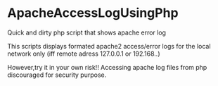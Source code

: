 ApacheAccessLogUsingPhp
=======================

Quick and dirty php script that shows apache error log


 This scripts displays formated apache2 access/error logs for the local network only (iff remote adress 127.0.0.1 or 192.168.*.*) 
 
 
 However,try it in your own risk!! Accessing apache log files from php discouraged for security purpose.
